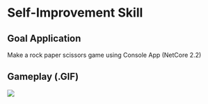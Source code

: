 # Self-Improvement Skill

## Goal Application
Make a rock paper scissors game using Console App (NetCore 2.2)

## Gameplay (.GIF)

![](https://github.com/VendyP/rock-paper-scissors-csharp/blob/master/Assets/gameplay.gif)